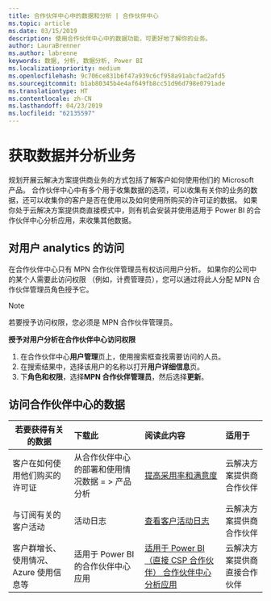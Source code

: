 ```yaml
---
title: 合作伙伴中心中的数据和分析 | 合作伙伴中心
ms.topic: article
ms.date: 03/15/2019
description: 使用合作伙伴中心中的数据功能，可更好地了解你的业务。
author: LauraBrenner
ms.author: labrenne
keywords: 数据, 分析, 数据分析, Power BI
ms.localizationpriority: medium
ms.openlocfilehash: 9c706ce831b6f47a939c6cf958a91abcfad2afd5
ms.sourcegitcommit: b1ab80345b4e4af649fb8cc51d96d798e0791ade
ms.translationtype: HT
ms.contentlocale: zh-CN
ms.lasthandoff: 04/23/2019
ms.locfileid: "62135597"
---
```

# <a name="get-data-and-analyze-your-business"></a>获取数据并分析业务 

规划开展云解决方案提供商业务的方式包括了解客户如何使用他们的 Microsoft 产品。 合作伙伴中心中有多个用于收集数据的选项，可以收集有关你的业务的数据，还可以收集你的客户是否在使用以及如何使用所购买的许可证的数据。 如果你处于云解决方案提供商直接模式中，则有机会安装并使用适用于 Power BI 的合作伙伴中心分析应用，来收集其他数据。

## <a name="access-to-user-analytics"></a>对用户 analytics 的访问

在合作伙伴中心只有 MPN 合作伙伴管理员有权访问用户分析。 如果你的公司中的某个人需要此访问权限 （例如，计费管理员），您可以通过将此人分配 MPN 合作伙伴管理员角色授予它。

>[!NOTE] 
>若要授予访问权限，您必须是 MPN 合作伙伴管理员。

**授予对用户分析在合作伙伴中心访问权限** 

1.  在合作伙伴中心**用户管理**页上，使用搜索框查找需要访问的人员。
2.  在搜索结果中，选择该用户的名称以打开**用户详细信息**页。
3.  下**角色和权限**，选择**MPN 合作伙伴管理员**，然后选择**更新**。

 
## <a name="access-data-in-partner-center"></a>访问合作伙伴中心的数据

|**若要获得有关的数据**   |**下载此**   |**阅读此内容**   | **适用于**    |
|---------------------|:-----------------------|:---------------|:--------------|
|客户在如何使用他们购买的许可证   |从合作伙伴中心的部署和使用情况数据 = > 产品分析   |[提高采用率和满意度](increasing-adoption-and-satisfaction.md)|云解决方案提供商合作伙伴|
|与订阅有关的客户活动   |活动日志   |[查看客户活动日志](activity-logs.md)|云解决方案提供商合作伙伴   |
|客户群增长、使用情况、Azure 使用信息等   |适用于 Power BI 的合作伙伴中心应用   |[适用于 Power BI （直接 CSP 合作伙伴） 合作伙伴中心分析应用](power-bi-app-for-direct-partners.md)|云解决方案提供商直接合作伙伴|






